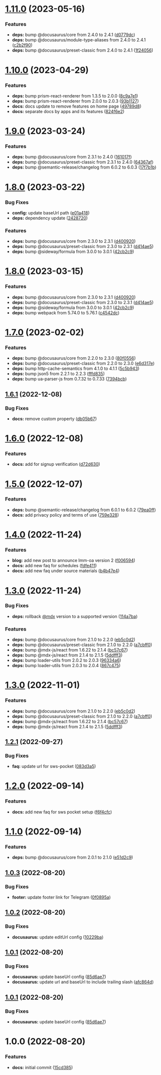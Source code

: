 # [1.11.0](https://github.com/sws2apps/sws2apps-docs/compare/v1.10.0...v1.11.0) (2023-05-16)


### Features

* **deps:** bump @docusaurus/core from 2.4.0 to 2.4.1 ([d0779dc](https://github.com/sws2apps/sws2apps-docs/commit/d0779dcf8b7b157529570c5ed523977e8020942a))
* **deps:** bump @docusaurus/module-type-aliases from 2.4.0 to 2.4.1 ([c2b2f90](https://github.com/sws2apps/sws2apps-docs/commit/c2b2f9011fdb9c9aeeeb0a53fe367243c029ba98))
* **deps:** bump @docusaurus/preset-classic from 2.4.0 to 2.4.1 ([1f24056](https://github.com/sws2apps/sws2apps-docs/commit/1f2405674542af67845224ed33921d2fe79e112a))

# [1.10.0](https://github.com/sws2apps/sws2apps-docs/compare/v1.9.0...v1.10.0) (2023-04-29)


### Features

* **deps:** bump prism-react-renderer from 1.3.5 to 2.0.0 ([8c9a7e1](https://github.com/sws2apps/sws2apps-docs/commit/8c9a7e137b8d00c0dd8f8f9ee5700dc0a50811ce))
* **deps:** bump prism-react-renderer from 2.0.0 to 2.0.3 ([93b1127](https://github.com/sws2apps/sws2apps-docs/commit/93b112704e55afc8b54fd96929e106af555fcf8f))
* **docs:** docs update to remove features on home page ([49789d8](https://github.com/sws2apps/sws2apps-docs/commit/49789d8b91c051c3b5f83c8ca02b1f8879809102))
* **docs:** separate docs by apps and its features ([824f6e2](https://github.com/sws2apps/sws2apps-docs/commit/824f6e20ac1f10961abf39dfd273bf5a46cc580c))

# [1.9.0](https://github.com/sws2apps/sws2apps-docs/compare/v1.8.0...v1.9.0) (2023-03-24)


### Features

* **deps:** bump @docusaurus/core from 2.3.1 to 2.4.0 ([161017f](https://github.com/sws2apps/sws2apps-docs/commit/161017fd7677d1cba902c19e40e19d196b39ad47))
* **deps:** bump @docusaurus/preset-classic from 2.3.1 to 2.4.0 ([64367af](https://github.com/sws2apps/sws2apps-docs/commit/64367afd3669a60c9249bf1b2ab2306059c76e9b))
* **deps:** bump @semantic-release/changelog from 6.0.2 to 6.0.3 ([17f7b1b](https://github.com/sws2apps/sws2apps-docs/commit/17f7b1b3dc38ea837cbe389ac60d9602d5285975))

# [1.8.0](https://github.com/sws2apps/sws2apps-docs/compare/v1.7.0...v1.8.0) (2023-03-22)


### Bug Fixes

* **config:** update baseUrl path ([e01a418](https://github.com/sws2apps/sws2apps-docs/commit/e01a4185481dc589298454981e1846be61ade845))
* **deps:** dependency update ([2428720](https://github.com/sws2apps/sws2apps-docs/commit/2428720cbae1400fe25d71064a8775b2c9a76ce0))


### Features

* **deps:** bump @docusaurus/core from 2.3.0 to 2.3.1 ([d400920](https://github.com/sws2apps/sws2apps-docs/commit/d400920072692d60f36ad21eaf9a4fc20cf2afea))
* **deps:** bump @docusaurus/preset-classic from 2.3.0 to 2.3.1 ([d414ae5](https://github.com/sws2apps/sws2apps-docs/commit/d414ae54ad016aa7b6295d750550a75ec59cbeff))
* **deps:** bump @sideway/formula from 3.0.0 to 3.0.1 ([42cb2c9](https://github.com/sws2apps/sws2apps-docs/commit/42cb2c9755c22674bbac5c8f8bf38c90e01aae20))

# [1.8.0](https://github.com/sws2apps/sws2apps-docs/compare/v1.7.0...v1.8.0) (2023-03-15)


### Features

* **deps:** bump @docusaurus/core from 2.3.0 to 2.3.1 ([d400920](https://github.com/sws2apps/sws2apps-docs/commit/d400920072692d60f36ad21eaf9a4fc20cf2afea))
* **deps:** bump @docusaurus/preset-classic from 2.3.0 to 2.3.1 ([d414ae5](https://github.com/sws2apps/sws2apps-docs/commit/d414ae54ad016aa7b6295d750550a75ec59cbeff))
* **deps:** bump @sideway/formula from 3.0.0 to 3.0.1 ([42cb2c9](https://github.com/sws2apps/sws2apps-docs/commit/42cb2c9755c22674bbac5c8f8bf38c90e01aae20))
* **deps:** bump webpack from 5.74.0 to 5.76.1 ([c4542dc](https://github.com/sws2apps/sws2apps-docs/commit/c4542dcd9eb447a1a9e6f5a7a7046a46499121fc))

# [1.7.0](https://github.com/sws2apps/sws2apps-docs/compare/v1.6.1...v1.7.0) (2023-02-02)


### Features

* **deps:** bump @docusaurus/core from 2.2.0 to 2.3.0 ([80f0556](https://github.com/sws2apps/sws2apps-docs/commit/80f055627369a48fd05e44671bc8da5f34a7edc3))
* **deps:** bump @docusaurus/preset-classic from 2.2.0 to 2.3.0 ([e6d317e](https://github.com/sws2apps/sws2apps-docs/commit/e6d317e292fc828e1aca43dcb2c0da366b2f8483))
* **deps:** bump http-cache-semantics from 4.1.0 to 4.1.1 ([5c5b943](https://github.com/sws2apps/sws2apps-docs/commit/5c5b943f0d45b3c1c0b1b46081c4e166bd390ac7))
* **deps:** bump json5 from 2.2.1 to 2.2.3 ([fffd835](https://github.com/sws2apps/sws2apps-docs/commit/fffd8352c78078729a37a683dad8d8616eb97caf))
* **deps:** bump ua-parser-js from 0.7.32 to 0.7.33 ([7394bcb](https://github.com/sws2apps/sws2apps-docs/commit/7394bcbf278ef1c7e0716ef016cf31077d249f13))

## [1.6.1](https://github.com/sws2apps/sws2apps-docs/compare/v1.6.0...v1.6.1) (2022-12-08)


### Bug Fixes

* **docs:** remove custom property ([db05b67](https://github.com/sws2apps/sws2apps-docs/commit/db05b67e1810a30c4d014070de0d75e599b57d32))

# [1.6.0](https://github.com/sws2apps/sws2apps-docs/compare/v1.5.0...v1.6.0) (2022-12-08)


### Features

* **docs:** add for signup verification ([d72d630](https://github.com/sws2apps/sws2apps-docs/commit/d72d630fb3c294061b89597fab114c602f7f23b6))

# [1.5.0](https://github.com/sws2apps/sws2apps-docs/compare/v1.4.0...v1.5.0) (2022-12-07)


### Features

* **deps:** bump @semantic-release/changelog from 6.0.1 to 6.0.2 ([79ea0ff](https://github.com/sws2apps/sws2apps-docs/commit/79ea0ff04b4bed2d43ff1f9c03f47897f1b29116))
* **docs:** add privacy policy and terms of use ([759e328](https://github.com/sws2apps/sws2apps-docs/commit/759e32843a9d10b195c325cb41f2f4753ae1b9c6))

# [1.4.0](https://github.com/sws2apps/sws2apps-docs/compare/v1.3.0...v1.4.0) (2022-11-24)


### Features

* **blog:** add new post to announce lmm-oa version 2 ([f006594](https://github.com/sws2apps/sws2apps-docs/commit/f006594cf30ea2d48916bfe83e6fc7ddef89e4b8))
* **docs:** add new faq for schedules ([fdfe411](https://github.com/sws2apps/sws2apps-docs/commit/fdfe411913ff5c6e19b2b0859e36c7756a4273c5))
* **docs:** add new faq under source materials ([b4b47e4](https://github.com/sws2apps/sws2apps-docs/commit/b4b47e4e8b584ca262cde4654f13bc3cded5e396))

# [1.3.0](https://github.com/sws2apps/sws2apps-docs/compare/v1.2.1...v1.3.0) (2022-11-24)


### Bug Fixes

* **deps:** rollback [@mdx](https://github.com/mdx) version to a supported version ([114a7ba](https://github.com/sws2apps/sws2apps-docs/commit/114a7bac388e306f8326551b32c2d5733d7029c7))


### Features

* **deps:** bump @docusaurus/core from 2.1.0 to 2.2.0 ([eb5c0d2](https://github.com/sws2apps/sws2apps-docs/commit/eb5c0d2157f4ca1d2121965d154eb5760c469bf2))
* **deps:** bump @docusaurus/preset-classic from 2.1.0 to 2.2.0 ([a7cbff0](https://github.com/sws2apps/sws2apps-docs/commit/a7cbff0222f168bfff21b9374ca03129c523e6f3))
* **deps:** bump @mdx-js/react from 1.6.22 to 2.1.4 ([bc57c67](https://github.com/sws2apps/sws2apps-docs/commit/bc57c67280f87f1c1111d01b565dc0c979681a7e))
* **deps:** bump @mdx-js/react from 2.1.4 to 2.1.5 ([5ddfff3](https://github.com/sws2apps/sws2apps-docs/commit/5ddfff3e96d03db88a7cdd71574c8bd36556d39a))
* **deps:** bump loader-utils from 2.0.2 to 2.0.3 ([96334a6](https://github.com/sws2apps/sws2apps-docs/commit/96334a6a7faeccdaca213a39a740b22013bb034b))
* **deps:** bump loader-utils from 2.0.3 to 2.0.4 ([867c475](https://github.com/sws2apps/sws2apps-docs/commit/867c47503ef40b0e852a18d469d69f46544fb3f8))

# [1.3.0](https://github.com/sws2apps/sws2apps-docs/compare/v1.2.1...v1.3.0) (2022-11-01)


### Features

* **deps:** bump @docusaurus/core from 2.1.0 to 2.2.0 ([eb5c0d2](https://github.com/sws2apps/sws2apps-docs/commit/eb5c0d2157f4ca1d2121965d154eb5760c469bf2))
* **deps:** bump @docusaurus/preset-classic from 2.1.0 to 2.2.0 ([a7cbff0](https://github.com/sws2apps/sws2apps-docs/commit/a7cbff0222f168bfff21b9374ca03129c523e6f3))
* **deps:** bump @mdx-js/react from 1.6.22 to 2.1.4 ([bc57c67](https://github.com/sws2apps/sws2apps-docs/commit/bc57c67280f87f1c1111d01b565dc0c979681a7e))
* **deps:** bump @mdx-js/react from 2.1.4 to 2.1.5 ([5ddfff3](https://github.com/sws2apps/sws2apps-docs/commit/5ddfff3e96d03db88a7cdd71574c8bd36556d39a))

## [1.2.1](https://github.com/sws2apps/sws2apps-docs/compare/v1.2.0...v1.2.1) (2022-09-27)


### Bug Fixes

* **faq:** update url for sws-pocket ([083d3a5](https://github.com/sws2apps/sws2apps-docs/commit/083d3a58209a00a1908176a1867ef4d0bda35a6b))

# [1.2.0](https://github.com/sws2apps/sws2apps-docs/compare/v1.1.0...v1.2.0) (2022-09-14)


### Features

* **docs:** add new faq for sws pocket setup ([f6f4cfc](https://github.com/sws2apps/sws2apps-docs/commit/f6f4cfc82b08785f35a0a3e13c8aa1d0262b96b3))

# [1.1.0](https://github.com/sws2apps/sws2apps-docs/compare/v1.0.3...v1.1.0) (2022-09-14)


### Features

* **deps:** bump @docusaurus/core from 2.0.1 to 2.1.0 ([e51d2c9](https://github.com/sws2apps/sws2apps-docs/commit/e51d2c921b7d9b93b965353e6bc5af154dfdbfb6))

## [1.0.3](https://github.com/sws2apps/sws2apps-docs/compare/v1.0.2...v1.0.3) (2022-08-20)


### Bug Fixes

* **footer:** update footer link for Telegram ([0f0895a](https://github.com/sws2apps/sws2apps-docs/commit/0f0895a233307d4f585180dd2c425ddf2bdef87a))

## [1.0.2](https://github.com/sws2apps/sws2apps-docs/compare/v1.0.1...v1.0.2) (2022-08-20)


### Bug Fixes

* **docusaurus:** update editUrl config ([10229ba](https://github.com/sws2apps/sws2apps-docs/commit/10229ba16ffe3c8bd2382a8581343064ed654f2e))

## [1.0.1](https://github.com/sws2apps/sws2apps-docs/compare/v1.0.0...v1.0.1) (2022-08-20)


### Bug Fixes

* **docusaurus:** update baseUrl config ([85d6ae7](https://github.com/sws2apps/sws2apps-docs/commit/85d6ae7e4d85cccae2076f2a473bd300a2dca648))
* **docusaurus:** update url and baseUrl to include trailing slash ([afc864d](https://github.com/sws2apps/sws2apps-docs/commit/afc864d8b654c9bfd31aa1715483486266614084))

## [1.0.1](https://github.com/sws2apps/sws2apps-docs/compare/v1.0.0...v1.0.1) (2022-08-20)


### Bug Fixes

* **docusaurus:** update baseUrl config ([85d6ae7](https://github.com/sws2apps/sws2apps-docs/commit/85d6ae7e4d85cccae2076f2a473bd300a2dca648))

# 1.0.0 (2022-08-20)


### Features

* **docs:** initial commit ([15cd385](https://github.com/sws2apps/sws2apps-docs/commit/15cd385834cf8b4d15859de1f8875f54fade000c))
